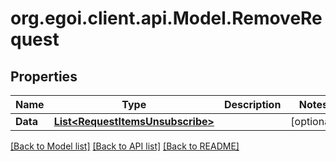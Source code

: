 # org.egoi.client.api.Model.RemoveRequest
## Properties

Name | Type | Description | Notes
------------ | ------------- | ------------- | -------------
**Data** | [**List&lt;RequestItemsUnsubscribe&gt;**](RequestItemsUnsubscribe.md) |  | [optional] 

[[Back to Model list]](../README.md#documentation-for-models) [[Back to API list]](../README.md#documentation-for-api-endpoints) [[Back to README]](../README.md)

